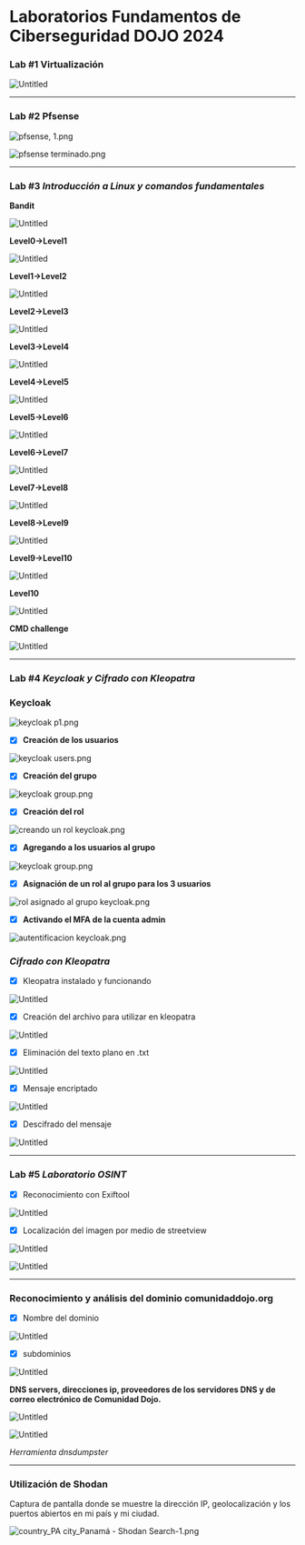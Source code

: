 # Laboratorios Fundamentos de Ciberseguridad DOJO 2024

### **Lab #1** Virtualización

![Untitled](Laboratorios%20Fundamentos%20de%20Ciberseguridad%20DOJO%2020%208446adaab828460b8c072a6fe4b5d568/Untitled.png)

---

### Lab #2 Pfsense

![pfsense, 1.png](Laboratorios%20Fundamentos%20de%20Ciberseguridad%20DOJO%2020%208446adaab828460b8c072a6fe4b5d568/pfsense_1.png)

![pfsense terminado.png](Laboratorios%20Fundamentos%20de%20Ciberseguridad%20DOJO%2020%208446adaab828460b8c072a6fe4b5d568/pfsense_terminado.png)

---

### Lab #3 *Introducción a Linux y comandos fundamentales*

**Bandit**

![Untitled](Laboratorios%20Fundamentos%20de%20Ciberseguridad%20DOJO%2020%208446adaab828460b8c072a6fe4b5d568/Untitled%201.png)

**Level0→Level1**

![Untitled](Laboratorios%20Fundamentos%20de%20Ciberseguridad%20DOJO%2020%208446adaab828460b8c072a6fe4b5d568/67d6231b-4384-4bec-8580-ff58fed50fca.png)

**Level1→Level2**

![Untitled](Laboratorios%20Fundamentos%20de%20Ciberseguridad%20DOJO%2020%208446adaab828460b8c072a6fe4b5d568/Untitled%202.png)

**Level2→Level3**

![Untitled](Laboratorios%20Fundamentos%20de%20Ciberseguridad%20DOJO%2020%208446adaab828460b8c072a6fe4b5d568/Untitled%203.png)

**Level3→Level4**

![Untitled](Laboratorios%20Fundamentos%20de%20Ciberseguridad%20DOJO%2020%208446adaab828460b8c072a6fe4b5d568/Untitled%204.png)

**Level4→Level5**

![Untitled](Laboratorios%20Fundamentos%20de%20Ciberseguridad%20DOJO%2020%208446adaab828460b8c072a6fe4b5d568/Untitled%205.png)

**Level5→Level6**

![Untitled](Laboratorios%20Fundamentos%20de%20Ciberseguridad%20DOJO%2020%208446adaab828460b8c072a6fe4b5d568/Untitled%206.png)

**Level6→Level7**

![Untitled](Laboratorios%20Fundamentos%20de%20Ciberseguridad%20DOJO%2020%208446adaab828460b8c072a6fe4b5d568/Untitled%207.png)

**Level7→Level8**

![Untitled](Laboratorios%20Fundamentos%20de%20Ciberseguridad%20DOJO%2020%208446adaab828460b8c072a6fe4b5d568/Untitled%208.png)

**Level8→Level9**

![Untitled](Laboratorios%20Fundamentos%20de%20Ciberseguridad%20DOJO%2020%208446adaab828460b8c072a6fe4b5d568/Untitled%209.png)

**Level9→Level10**

![Untitled](Laboratorios%20Fundamentos%20de%20Ciberseguridad%20DOJO%2020%208446adaab828460b8c072a6fe4b5d568/Untitled%2010.png)

**Level10**

![Untitled](Laboratorios%20Fundamentos%20de%20Ciberseguridad%20DOJO%2020%208446adaab828460b8c072a6fe4b5d568/Untitled%2011.png)

**CMD challenge**

![Untitled](Laboratorios%20Fundamentos%20de%20Ciberseguridad%20DOJO%2020%208446adaab828460b8c072a6fe4b5d568/Untitled%2012.png)

---

### Lab #4  *Keycloak y Cifrado con Kleopatra*

### **Keycloak**

![keycloak p1.png](Laboratorios%20Fundamentos%20de%20Ciberseguridad%20DOJO%2020%208446adaab828460b8c072a6fe4b5d568/keycloak_p1.png)

- [x]  **Creación de los usuarios**

![keycloak users.png](Laboratorios%20Fundamentos%20de%20Ciberseguridad%20DOJO%2020%208446adaab828460b8c072a6fe4b5d568/keycloak_users.png)

- [x]  **Creación del grupo**

![keycloak group.png](Laboratorios%20Fundamentos%20de%20Ciberseguridad%20DOJO%2020%208446adaab828460b8c072a6fe4b5d568/keycloak_group.png)

- [x]  **Creación del rol**

![creando un rol keycloak.png](Laboratorios%20Fundamentos%20de%20Ciberseguridad%20DOJO%2020%208446adaab828460b8c072a6fe4b5d568/creando_un_rol_keycloak.png)

- [x]  **Agregando a los usuarios al grupo**

![keycloak group.png](Laboratorios%20Fundamentos%20de%20Ciberseguridad%20DOJO%2020%208446adaab828460b8c072a6fe4b5d568/keycloak_group%201.png)

- [x]  **Asignación de un rol al grupo para los 3 usuarios**

![rol asignado al grupo keycloak.png](Laboratorios%20Fundamentos%20de%20Ciberseguridad%20DOJO%2020%208446adaab828460b8c072a6fe4b5d568/rol_asignado_al_grupo_keycloak.png)

- [x]  **Activando el MFA de la cuenta admin**

![autentificacion keycloak.png](Laboratorios%20Fundamentos%20de%20Ciberseguridad%20DOJO%2020%208446adaab828460b8c072a6fe4b5d568/autentificacion_keycloak.png)

### *Cifrado con Kleopatra*

- [x]  Kleopatra instalado y funcionando

![Untitled](Laboratorios%20Fundamentos%20de%20Ciberseguridad%20DOJO%2020%208446adaab828460b8c072a6fe4b5d568/Untitled%2013.png)

- [x]  Creación del archivo para utilizar en kleopatra

![Untitled](Laboratorios%20Fundamentos%20de%20Ciberseguridad%20DOJO%2020%208446adaab828460b8c072a6fe4b5d568/Untitled%2014.png)

- [x]  Eliminación del texto plano en .txt

![Untitled](Laboratorios%20Fundamentos%20de%20Ciberseguridad%20DOJO%2020%208446adaab828460b8c072a6fe4b5d568/Untitled%2015.png)

- [x]  Mensaje encriptado

![Untitled](Laboratorios%20Fundamentos%20de%20Ciberseguridad%20DOJO%2020%208446adaab828460b8c072a6fe4b5d568/Untitled%2016.png)

- [x]  Descifrado del mensaje

![Untitled](Laboratorios%20Fundamentos%20de%20Ciberseguridad%20DOJO%2020%208446adaab828460b8c072a6fe4b5d568/Untitled%2017.png)

---

### Lab #5  *Laboratorio OSINT*

- [x]  Reconocimiento con Exiftool

![Untitled](Laboratorios%20Fundamentos%20de%20Ciberseguridad%20DOJO%2020%208446adaab828460b8c072a6fe4b5d568/Untitled%2018.png)

- [x]  Localización del imagen por medio de streetview

![Untitled](Laboratorios%20Fundamentos%20de%20Ciberseguridad%20DOJO%2020%208446adaab828460b8c072a6fe4b5d568/Untitled%2019.png)

![Untitled](Laboratorios%20Fundamentos%20de%20Ciberseguridad%20DOJO%2020%208446adaab828460b8c072a6fe4b5d568/Untitled%2020.png)

---

### Reconocimiento y análisis del dominio comunidaddojo.org

- [x]  Nombre del dominio

![Untitled](Laboratorios%20Fundamentos%20de%20Ciberseguridad%20DOJO%2020%208446adaab828460b8c072a6fe4b5d568/Untitled%2021.png)

- [x]  subdominios

![Untitled](Laboratorios%20Fundamentos%20de%20Ciberseguridad%20DOJO%2020%208446adaab828460b8c072a6fe4b5d568/Untitled%2022.png)

**DNS servers, direcciones ip, proveedores de los servidores DNS y de correo electrónico de
Comunidad Dojo.**

![Untitled](Laboratorios%20Fundamentos%20de%20Ciberseguridad%20DOJO%2020%208446adaab828460b8c072a6fe4b5d568/Untitled%2023.png)

![Untitled](Laboratorios%20Fundamentos%20de%20Ciberseguridad%20DOJO%2020%208446adaab828460b8c072a6fe4b5d568/Untitled%2024.png)

*Herramienta dnsdumpster*

---

### Utilización de Shodan

Captura de pantalla donde se muestre la dirección IP, geolocalización y los puertos abiertos en mi país y mi ciudad.

![country_PA city_Panamá - Shodan Search-1.png](Laboratorios%20Fundamentos%20de%20Ciberseguridad%20DOJO%2020%208446adaab828460b8c072a6fe4b5d568/country_PA_city_Panam_-_Shodan_Search-1.png)
